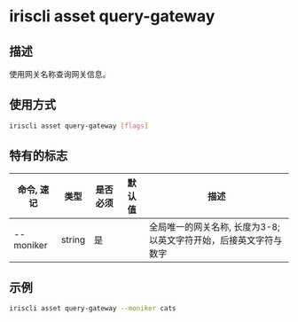 # iriscli asset query-gateway

## 描述

使用网关名称查询网关信息。

## 使用方式

```bash
iriscli asset query-gateway [flags]
```

## 特有的标志

| 命令, 速记 | 类型    | 是否必须 | 默认值 | 描述                                                     |
| --------- | -----  | ------ | ------ | ------------------------------------------------------- |
| --moniker | string | 是      |       | 全局唯一的网关名称, 长度为3-8; 以英文字符开始，后接英文字符与数字 |

## 示例

```bash
iriscli asset query-gateway --moniker cats
```
